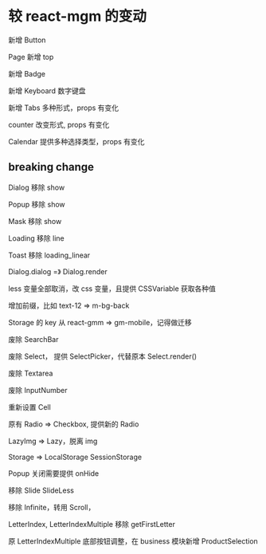 # 较 react-mgm 的变动

新增 Button

Page 新增 top

新增 Badge

新增 Keyboard 数字键盘

新增 Tabs 多种形式，props 有变化

counter 改变形式, props 有变化

Calendar 提供多种选择类型，props 有变化

## breaking change

Dialog 移除 show

Popup 移除 show

Mask 移除 show

Loading 移除 line

Toast 移除 loading_linear

Dialog.dialog =》 Dialog.render

less 变量全部取消，改 css 变量，且提供 CSSVariable 获取各种值

增加前缀，比如 text-12 => m-bg-back

Storage 的 key 从 react-gmm => gm-mobile，记得做迁移

废除 SearchBar

废除 Select， 提供 SelectPicker，代替原本 Select.render()

废除 Textarea

废除 InputNumber

重新设置 Cell

原有 Radio => Checkbox, 提供新的 Radio

LazyImg => Lazy，脱离 img

Storage => LocalStorage SessionStorage

Popup 关闭需要提供 onHide

移除 Slide SlideLess

移除 Infinite，转用 Scroll，

LetterIndex, LetterIndexMultiple 移除 getFirstLetter

原 LetterIndexMultiple 底部按钮调整，在 business 模块新增 ProductSelection
